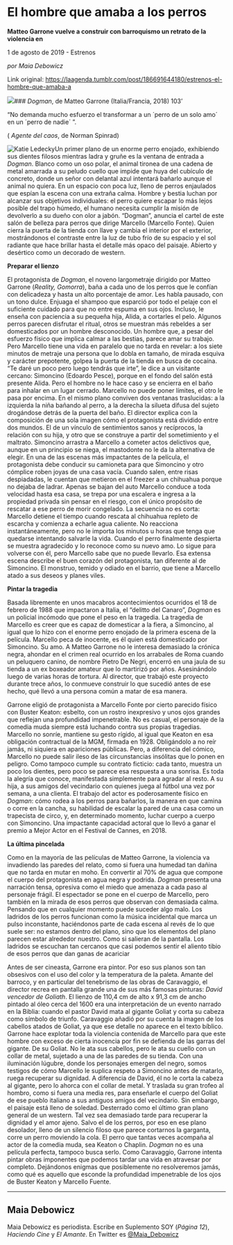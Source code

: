 # El hombre que amaba a los perros

**Matteo Garrone vuelve a construir con barroquismo un retrato de la violencia en**

1 de agosto de 2019 - Estrenos

_por Maia Debowicz_

Link original: https://laagenda.tumblr.com/post/186691644180/estrenos-el-hombre-que-amaba-a

![](https://64.media.tumblr.com/7df5a4ca5be0728d21cc5a75de5afa3d/tumblr_pvjgk4aInr1u3lb1ko1_1280.jpg)### *Dogman*, de Matteo Garrone (Italia/Francia, 2018) 103’

“No demanda mucho esfuerzo el transformar a un ´perro de un solo amo´ en un ´perro de nadie´ ”.  

( *Agente del caos*, de Norman Spinrad)

![Katie Ledecky](https://64.media.tumblr.com/a789cc59f3777bf6fefddced480c3888/7c45121b0fb75f5c-d7/s400x600/657cbc88335e668b65634c3ebe3f2e96e29fe9c3.jpg)Un primer plano de un enorme perro enojado, exhibiendo sus dientes filosos mientras ladra y gruñe es la ventana de entrada a *Dogman*. Blanco como un oso polar, el animal tironea de una cadena de metal amarrada a su peludo cuello que impide que huya del cubículo de concreto, donde un señor con delantal azul intentará bañarlo aunque el animal no quiera. En un espacio con poca luz, lleno de perros enjaulados que espían la escena con una extraña calma. Hombre y bestia luchan por alcanzar sus objetivos individuales: el perro quiere escapar lo más lejos posible del trapo húmedo, el humano necesita cumplir la misión de devolverlo a su dueño con olor a jabón. “Dogman”, anuncia el cartel de este salón de belleza para perros que dirige Marcello (Marcello Fonte). Quien cierra la puerta de la tienda con llave y cambia el interior por el exterior, mostrándonos el contraste entre la luz de tubo frío de su espacio y el sol radiante que hace brillar hasta el detalle más opaco del paisaje. Abierto y desértico como un decorado de western. 

**Preparar el lienzo**

El protagonista de *Dogman*, el noveno largometraje dirigido por Matteo Garrone (*Reality, Gomorra*), baña a cada uno de los perros que le confían con delicadeza y hasta un alto porcentaje de amor. Les habla pausado, con un tono dulce. Enjuaga el shampoo que esparció por todo el pelaje con el suficiente cuidado para que no entre espuma en sus ojos. Incluso, le enseña con paciencia a su pequeña hija, Alida, a cortarles el pelo. Algunos perros parecen disfrutar el ritual, otros se muestran más rebeldes a ser domesticados por un hombre desconocido. Un hombre que, a pesar del esfuerzo físico que implica calmar a las bestias, parece amar su trabajo. Pero Marcello tiene una vida en paralelo que no tarda en revelar: a los siete minutos de metraje una persona que lo dobla en tamaño, de mirada esquiva y carácter prepotente, golpea la puerta de la tienda en busca de cocaína. “Te daré un poco pero luego tendrás que irte”, le dice a un visitante cercano: Simoncino (Edoardo Pesce), porque en el fondo del salón está presente Alida. Pero el hombre no le hace caso y se encierra en el baño para inhalar en un lugar cerrado. Marcello no puede poner límites, el otro le pasa por encima. En el mismo plano conviven dos ventanas traslucidas: a la izquierda la niña bañando al perro, a la derecha la silueta difusa del sujeto drogándose detrás de la puerta del baño. El director explica con la composición de una sola imagen cómo el protagonista está dividido entre dos mundos. El de un vínculo de sentimientos sanos y recíprocos, la relación con su hija, y otro que se construye a partir del sometimiento y el maltrato. Simoncino arrastra a Marcello a cometer actos delictivos que, aunque en un principio se niega, el mastodonte no le da la alternativa de elegir. En una de las escenas más impactantes de la película, el protagonista debe conducir su camioneta para que Simoncino y otro cómplice roben joyas de una casa vacía. Cuando salen, entre risas despiadadas, le cuentan que metieron en el freezer a un chihuahua porque no dejaba de ladrar. Apenas se bajan del auto Marcello conduce a toda velocidad hasta esa casa, se trepa por una escalera e ingresa a la propiedad privada sin pensar en el riesgo, con el único propósito de rescatar a ese perro de morir congelado. La secuencia no es corta: Marcello detiene el tiempo cuando rescata al chihuahua repleto de escarcha y comienza a echarle agua caliente. No reacciona instantáneamente, pero no le importa los minutos u horas que tenga que quedarse intentando salvarle la vida. Cuando el perro finalmente despierta se muestra agradecido y lo reconoce como su nuevo amo. Lo sigue para volverse con él, pero Marcello sabe que no puede llevarlo. Esa extensa escena describe el buen corazón del protagonista, tan diferente al de Simoncino. El monstruo, temido y odiado en el barrio, que tiene a Marcello atado a sus deseos y planes viles.

**Pintar la tragedia**

Basada libremente en unos macabros acontecimientos ocurridos el 18 de febrero de 1988 que impactaron a Italia, el “delitto del Canaro”, *Dogman* es un policial incómodo que pone el peso en la tragedia. La tragedia de Marcello es creer que es capaz de domesticar a la fiera, a Simoncino, al igual que lo hizo con el enorme perro enojado de la primera escena de la película. Marcello peca de inocente, es él quien está domesticado por Simoncino. Su amo. A Matteo Garrone no le interesa demasiado la crónica negra, ahondar en el crimen real ocurrido en los arrabales de Roma cuando un peluquero canino, de nombre Pietro De Negri, encerró en una jaula de su tienda a un ex boxeador amateur que lo martirizó por años. Asesinándolo luego de varias horas de tortura. Al director, que trabajó este proyecto durante trece años, lo conmueve construir lo que sucedió antes de ese hecho, qué llevó a una persona común a matar de esa manera. 

Garrone eligió de protagonista a Marcello Fonte por cierto parecido físico con Buster Keaton: esbelto, con un rostro inexpresivo y unos ojos grandes que reflejan una profundidad impenetrable. No es casual, el personaje de la comedia muda siempre está luchando contra sus propias tragedias. Marcello no sonríe, mantiene su gesto rígido, al igual que Keaton en esa obligación contractual de la MGM, firmada en 1928. Obligándolo a no reír jamás, ni siquiera en apariciones públicas. Pero, a diferencia del cómico, Marcello no puede salir ileso de las circunstancias insólitas que lo ponen en peligro. Como tampoco cumple su contrato ficticio: cada tanto, muestra un poco los dientes, pero poco se parece esa respuesta a una sonrisa. Es toda la alegría que conoce, manifestada simplemente para agradar al resto. A su hija, a sus amigos del vecindario con quienes juega al fútbol una vez por semana, a una clienta. El trabajo del actor es poderosamente físico en *Dogman*: cómo rodea a los perros para bañarlos, la manera en que camina o corre en la cancha, su habilidad de escalar la pared de una casa como un trapecista de circo, y, en determinado momento, luchar cuerpo a cuerpo con Simoncino. Una impactante capacidad actoral que lo llevó a ganar el premio a Mejor Actor en el Festival de Cannes, en 2018.

**La última pincelada**

Como en la mayoría de las películas de Matteo Garrone, la violencia va invadiendo las paredes del relato, como si fuera una humedad tan dañina que no tarda en mutar en moho. En convertir al 70% de agua que compone el cuerpo del protagonista en agua negra y podrida. *Dogman* presenta una narración tensa, opresiva como el miedo que amenaza a cada paso al personaje frágil. El espectador se pone en el cuerpo de Marcello, pero también en la mirada de esos perros que observan con demasiada calma. Pensando que en cualquier momento puede suceder algo malo. Los ladridos de los perros funcionan como la música incidental que marca un pulso inconstante, haciéndonos parte de cada escena al revés de lo que suele ser: no estamos dentro del plano, sino que los elementos del plano parecen estar alrededor nuestro. Como si salieran de la pantalla. Los ladridos se escuchan tan cercanos que casi podemos sentir el aliento tibio de esos perros que dan ganas de acariciar

Antes de ser cineasta, Garrone era pintor. Por eso sus planos son tan obsesivos con el uso del color y la temperatura de la paleta. Amante del barroco, y en particular del tenebrismo de las obras de Caravaggio, el director recrea en pantalla grande una de sus más famosas pinturas: *David vencedor de Goliath*. El lienzo de 110,4 cm de alto x 91,3 cm de ancho pintado al óleo cerca del 1600 era una interpretación de un evento narrado en la Biblia: cuando el pastor David mata al gigante Goliat y corta su cabeza como símbolo de triunfo. Caravaggio añadió por su cuenta la imagen de los cabellos atados de Goliat, ya que ese detalle no aparece en el texto bíblico. Garrone hace explotar toda la violencia contenida de Marcello para que este hombre con exceso de cierta inocencia por fin se defienda de las garras del gigante. De su Goliat. No le ata sus cabellos, pero le ata su cuello con un collar de metal, sujetado a una de las paredes de su tienda. Con una iluminación lúgubre, donde los personajes emergen del negro, somos testigos de cómo Marcello le suplica respeto a Simoncino antes de matarlo, ruega recuperar su dignidad. A diferencia de David, él no le corta la cabeza al gigante, pero lo ahorca con el collar de metal. Y traslada su gran trofeo al hombro, como si fuera una media res, para enseñarle el cuerpo del Goliat de ese pueblo italiano a sus antiguos amigos del vecindario. Sin embargo, el paisaje está lleno de soledad. Desterrado como el último gran plano general de un western. Tal vez sea demasiado tarde para recuperar la dignidad y el amor ajeno. Salvo el de los perros, por eso en ese plano desolador, lleno de un silencio filoso que parece cortarnos la garganta, corre un perro moviendo la cola. El perro que tantas veces acompaña al actor de la comedia muda, sea Keaton o Chaplin. *Dogman* no es una película perfecta, tampoco busca serlo. Como Caravaggio, Garrone intenta pintar obras imponentes que podemos tardar una vida en atravesar por completo. Dejándonos enigmas que posiblemente no resolveremos jamás, como qué es aquello que esconde la profundidad impenetrable de los ojos de Buster Keaton y Marcello Fuente.

  




---

 Maia Debowicz
--------------

 Maia Debowicz es periodista. Escribe en Suplemento SOY (*Página 12*), *Haciendo Cine* y *El Amante*. En Twitter es [@Maia\_Debowicz](https://twitter.com/Maia_Debowicz?lang=es%E2%80%9D%0D%0Atarget=) 

